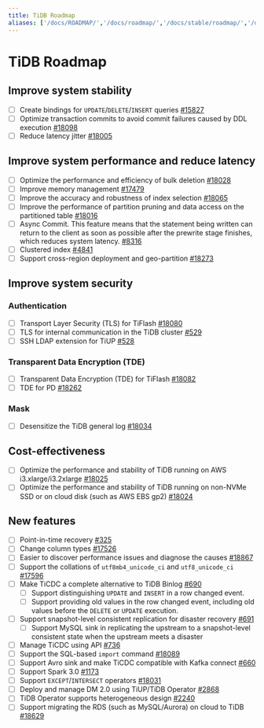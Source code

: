 ```yaml
---
title: TiDB Roadmap
aliases: ['/docs/ROADMAP/','/docs/roadmap/','/docs/stable/roadmap/','/docs/v4.0/roadmap/','/tidb/stable/roadmap','/tidb/v3.1/roadmap','/tidb/v3.0/roadmap','/tidb/v2.1/roadmap']
---
```


<!-- markdownlint-disable MD001 -->

# TiDB Roadmap

## Improve system stability

- [ ] Create bindings for `UPDATE`/`DELETE`/`INSERT` queries [#15827](https://github.com/pingcap/tidb/issues/15827)
- [ ] Optimize transaction commits to avoid commit failures caused by DDL execution [#18098](https://github.com/pingcap/tidb/issues/18098)
- [ ] Reduce latency jitter [#18005](https://github.com/pingcap/tidb/issues/18005)

## Improve system performance and reduce latency

- [ ] Optimize the performance and efficiency of bulk deletion [#18028](https://github.com/pingcap/tidb/issues/18028)
- [ ] Improve memory management [#17479](https://github.com/pingcap/tidb/issues/17479)
- [ ] Improve the accuracy and robustness of index selection [#18065](https://github.com/pingcap/tidb/issues/18065)
- [ ] Improve the performance of partition pruning and data access on the partitioned table [#18016](https://github.com/pingcap/tidb/issues/18016)
- [ ] Async Commit. This feature means that the statement being written can return to the client as soon as possible after the prewrite stage finishes, which reduces system latency. [#8316](https://github.com/tikv/tikv/issues/8316)
- [ ] Clustered index [#4841](https://github.com/pingcap/tidb/issues/4841)
- [ ] Support cross-region deployment and geo-partition [#18273](https://github.com/pingcap/tidb/issues/18273)

## Improve system security

### Authentication

- [ ] Transport Layer Security (TLS) for TiFlash [#18080](https://github.com/pingcap/tidb/issues/18080)
- [ ] TLS for internal communication in the TiDB cluster [#529](https://github.com/pingcap/tiup/issues/529)
- [ ] SSH LDAP extension for TiUP [#528](https://github.com/pingcap/tiup/issues/528)

### Transparent Data Encryption (TDE)

- [ ] Transparent Data Encryption (TDE) for TiFlash [#18082](https://github.com/pingcap/tidb/issues/18082)
- [ ] TDE for PD [#18262](https://github.com/pingcap/tidb/issues/18262)

### Mask

- [ ] Desensitize the TiDB general log [#18034](https://github.com/pingcap/tidb/issues/18034)

## Cost-effectiveness

- [ ] Optimize the performance and stability of TiDB running on AWS i3.xlarge/i3.2xlarge [#18025](https://github.com/pingcap/tidb/issues/18025)
- [ ] Optimize the performance and stability of TiDB running on non-NVMe SSD or on cloud disk (such as AWS EBS gp2) [#18024](https://github.com/pingcap/tidb/issues/18024)

## New features

- [ ] Point-in-time recovery [#325](https://github.com/pingcap/br/issues/325)
- [ ] Change column types [#17526](https://github.com/pingcap/tidb/issues/17526)
- [ ] Easier to discover performance issues and diagnose the causes [#18867](https://github.com/pingcap/tidb/issues/18867)
- [ ] Support the collations of `utf8mb4_unicode_ci` and `utf8_unicode_ci` [#17596](https://github.com/pingcap/tidb/issues/17596)
- [ ] Make TiCDC a complete alternative to TiDB Binlog [#690](https://github.com/pingcap/ticdc/issues/690)
    - [ ] Support distinguishing `UPDATE` and `INSERT` in a row changed event.
    - [ ] Support providing old values in the row changed event, including old values before the `DELETE` or `UPDATE` execution.
- [ ] Support snapshot-level consistent replication for disaster recovery [#691](https://github.com/pingcap/ticdc/issues/691)
    - [ ] Support MySQL sink in replicating the upstream to a snapshot-level consistent state when the upstream meets a disaster
- [ ] Manage TiCDC using API [#736](https://github.com/pingcap/ticdc/issues/736)
- [ ] Support the SQL-based `import` command [#18089](https://github.com/pingcap/tidb/issues/18089)
- [ ] Support Avro sink and make TiCDC compatible with Kafka connect [#660](https://github.com/pingcap/ticdc/issues/660)
- [ ] Support Spark 3.0 [#1173](https://github.com/pingcap/tispark/issues/1173)
- [ ] Support `EXCEPT`/`INTERSECT` operators [#18031](https://github.com/pingcap/tidb/issues/18031)
- [ ] Deploy and manage DM 2.0 using TiUP/TiDB Operator [#2868](https://github.com/pingcap/tidb-operator/issues/2868)
- [ ] TiDB Operator supports heterogeneous design [#2240](https://github.com/pingcap/tidb-operator/issues/2240)
- [ ] Support migrating the RDS (such as MySQL/Aurora) on cloud to TiDB [#18629](https://github.com/pingcap/tidb/issues/18629)
